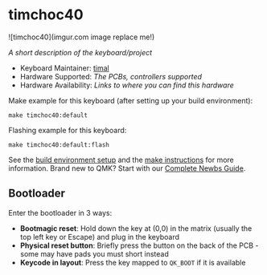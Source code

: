 # timchoc40

![timchoc40](imgur.com image replace me!)

*A short description of the keyboard/project*

* Keyboard Maintainer: [timal](https://github.com/no)
* Hardware Supported: *The PCBs, controllers supported*
* Hardware Availability: *Links to where you can find this hardware*

Make example for this keyboard (after setting up your build environment):

    make timchoc40:default

Flashing example for this keyboard:

    make timchoc40:default:flash

See the [build environment setup](https://docs.qmk.fm/#/getting_started_build_tools) and the [make instructions](https://docs.qmk.fm/#/getting_started_make_guide) for more information. Brand new to QMK? Start with our [Complete Newbs Guide](https://docs.qmk.fm/#/newbs).

## Bootloader

Enter the bootloader in 3 ways:

* **Bootmagic reset**: Hold down the key at (0,0) in the matrix (usually the top left key or Escape) and plug in the keyboard
* **Physical reset button**: Briefly press the button on the back of the PCB - some may have pads you must short instead
* **Keycode in layout**: Press the key mapped to `QK_BOOT` if it is available

